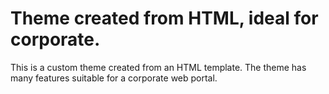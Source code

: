 # Theme created from HTML, ideal for corporate.
This is a custom theme created from an HTML template. The theme has many features suitable for a corporate web portal.
